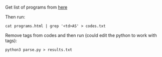Get list of programs from [here](http://www.artsci.utoronto.ca/current/program/enrolment-instructions/program-codes-contacts)

Then run:
```
cat programs.html | grep '<td>AS' > codes.txt
```
Remove <td> tags from codes and then run (could edit the python to work with <td> tags):

```
python3 parse.py > results.txt
```
